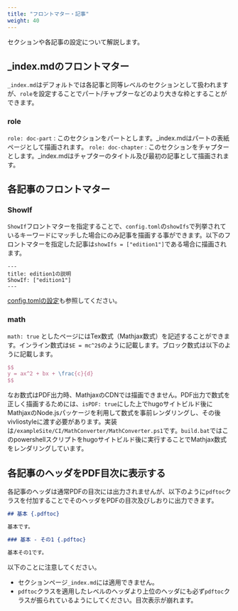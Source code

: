 ```yaml
---
title: "フロントマター・記事"
weight: 40
---
```


セクションや各記事の設定について解説します。

## _index.mdのフロントマター

`_index.md`はデフォルトでは各記事と同等レベルのセクションとして扱われますが、`role`を設定することでパート/チャプターなどのより大きな枠とすることができます。

### role

`role: doc-part` : このセクションをパートとします。_index.mdはパートの表紙ページとして描画されます。
`role: doc-chapter` : このセクションをチャプターとします。_index.mdはチャプターのタイトル及び最初の記事として描画されます。

## 各記事のフロントマター

### ShowIf

`ShowIf`フロントマターを指定することで、`config.toml`の`showIfs`で列挙されているキーワードにマッチした場合にのみ記事を描画する事ができます。以下のフロントマターを指定した記事は`showIfs = ["edition1"]`である場合に描画されます。

```
---
title: edition1の説明
ShowIf: ["edition1"]
---
```

[config.tomlの設定](./config.html#showIfs)も参照してください。

### math

`math: true` としたページにはTex数式（Mathjax数式）を記述することができます。インライン数式は`$E = mc^2$`のように記載します。ブロック数式は以下のように記載します。

```tex
$$
y = ax^2 + bx + \frac{c}{d}
$$
```

なお数式はPDF出力時、MathjaxのCDNでは描画できません。PDF出力で数式を正しく描画するためには、`isPDF: true`にした上でhugoサイトビルド後にMathjaxのNode.jsパッケージを利用して数式を事前レンダリングし、その後vivliostyleに渡す必要があります。実装は`/exampleSite/CI/MathConverter/MathConverter.ps1`です。`build.bat`ではこのpowershellスクリプトをhugoサイトビルド後に実行することでMathjax数式をレンダリングしています。

## 各記事のヘッダをPDF目次に表示する

各記事のヘッダは通常PDFの目次には出力されませんが、以下のように`pdftoc`クラスを付加することでそのヘッダをPDFの目次及びしおりに出力できます。

```md
## 基本 {.pdftoc}

基本です。

### 基本 - その1 {.pdftoc}

基本その1です。
```

以下のことに注意してください。

* セクションページ`_index.md`には適用できません。
* `pdftoc`クラスを適用したレベルのヘッダより上位のヘッダにも必ず`pdftoc`クラスが振られているようにしてください。目次表示が崩れます。
